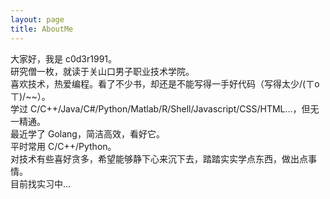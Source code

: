 ```yaml
---
layout: page
title: AboutMe
---
```


<p class="message">
    大家好，我是 c0d3r1991。 <br/>
    研究僧一枚，就读于关山口男子职业技术学院。<br/>
    喜欢技术，热爱编程。看了不少书，却还是不能写得一手好代码（写得太少/(ㄒoㄒ)/~~）。<br/>
    学过 C/C++/Java/C#/Python/Matlab/R/Shell/Javascript/CSS/HTML...，但无一精通。<br/>
    最近学了 Golang，简洁高效，看好它。<br/>
    平时常用 C/C++/Python。<br/>
    对技术有些喜好贪多，希望能够静下心来沉下去，踏踏实实学点东西，做出点事情。<br/>
    目前找实习中... <br/>
</p>

